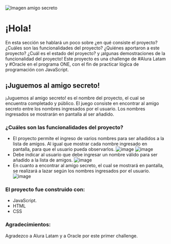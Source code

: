 ![Imagen amigo secreto](https://github.com/user-attachments/assets/a3265047-d68c-4db1-b495-4a737430b1e8)
# ¡Hola!
En esta sección se hablará un poco sobre ¿en qué consiste el proyecto? ¿Cuáles son las funcionalidades del proyecto? ¿Quiénes aportaron a este proyecto? ¿Cuál es el estado del proyecto? y ¡algunas demostraciones de la funcionalidad del proyecto!
Este proyecto es una challenge de #Alura Latam y #Oracle en el programa ONE, con el fin de practicar lógica de programación con JavaScript. 
## ¡Juguemos al amigo secreto!
¡Juguemos al amigo secreto! es el nombre del proyecto, el cual se encuentra completado y público. 
El juego consiste en encontrar al amigo secreto entre los nombres ingresados por el usuario. Los nombres ingresados se mostrarán en pantalla al ser añadido.
### ¿Cuáles son las funcionalidades del proyecto?
- El proyecto permite el ingreso de varios nombres para ser añadidos a la lista de amigos. Al igual que mostrar cada nombre ingresado en pantalla, para que el usuario pueda observarlos.
![image](https://github.com/user-attachments/assets/37ed63de-2251-4d20-9a53-5d0f27016ba3)
![image](https://github.com/user-attachments/assets/610c2a7e-2d21-49ba-adaa-609413c3c988)
- Debe indicar al usuario que debe ingresar un nombre válido para ser añadido a la lista de amigos.
![image](https://github.com/user-attachments/assets/f5339e43-e79b-4ae5-9212-844277eaa140)
- En cuanto a encontrar al amigo secreto, el cual se mostrará en pantalla, se realizará a lazar según los nombres ingresados por el usuario.
![image](https://github.com/user-attachments/assets/cb8f5958-b466-4adf-aeef-6d7abdd1a1ba)
### El proyecto fue construido con:
-	JavaScript.
-	HTML
-	CSS
### Agradecimientos:
Agradezco a Alura Latam y a Oracle por este primer challenge.


